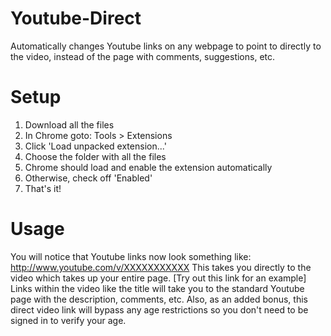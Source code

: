 Youtube-Direct
==============

Automatically changes Youtube links on any webpage to point to directly to the video, instead of the page with comments, suggestions, etc.

Setup
=====
1. Download all the files
2. In Chrome goto:    Tools  >  Extensions
3. Click 'Load unpacked extension...'
4. Choose the folder with all the files
5. Chrome should load and enable the extension automatically
6. Otherwise, check off 'Enabled'
7. That's it!

Usage
=====
You will notice that Youtube links now look something like:
http://www.youtube.com/v/XXXXXXXXXXX
This takes you directly to the video which takes up your entire page. [Try out this link for an example]
Links within the video like the title will take you to the standard Youtube page with the description, comments, etc.
Also, as an added bonus, this direct video link will bypass any age restrictions so you don't need to be signed in to verify your age.
